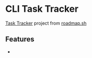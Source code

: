 # CLI Task Tracker
[Task Tracker](https://roadmap.sh/projects/task-tracker) project from [roadmap.sh](https://roadmap.sh/)

## Features
- 
